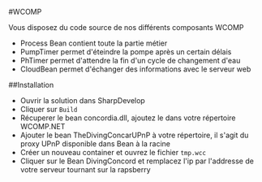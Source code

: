 #WCOMP

Vous disposez du code source de nos différents composants WCOMP

- Process Bean contient toute la partie métier
- PumpTimer permet d'éteindre la pompe après un certain délais
- PhTimer permet d'attendre la fin d'un cycle de changement d'eau
- CloudBean permet d'échanger des informations avec le serveur web

##Installation

- Ouvrir la solution dans SharpDevelop
- Cliquer sur `Build`
- Récuperer le bean concordia.dll, ajoutez le dans votre répertoire WCOMP.NET
- Ajouter le bean TheDivingConcarUPnP à votre répertoire, il s'agit du proxy UPnP disponible dans Bean à la racine
- Créer un nouveau container et ouvrez le fichier `tmp.wcc`
- Cliquer sur le Bean DivingConcord et remplacez l'ip par l'addresse de votre serveur tournant sur la rapsberry

